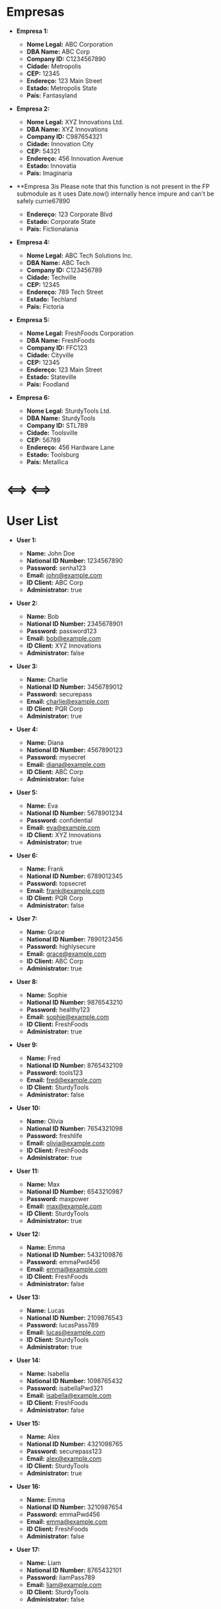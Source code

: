 # Empresas

- **Empresa 1:**
  - **Nome Legal:** ABC Corporation
  - **DBA Name:** ABC Corp
  - **Company ID:** C1234567890
  - **Cidade:** Metropolis
  - **CEP:** 12345
  - **Endereço:** 123 Main Street
  - **Estado:** Metropolis State
  - **País:** Fantasyland

- **Empresa 2:**
  - **Nome Legal:** XYZ Innovations Ltd.
  - **DBA Name:** XYZ Innovations
  - **Company ID:** C987654321
  - **Cidade:** Innovation City
  - **CEP:** 54321
  - **Endereço:** 456 Innovation Avenue
  - **Estado:** Innovatia
  - **País:** Imaginaria

- **Empresa 3is Please note that this function is not present in the FP submodule as it uses Date.now() internally hence impure and can't be safely currie67890
  - **Endereço:** 123 Corporate Blvd
  - **Estado:** Corporate State
  - **País:** Fictionalania 

- **Empresa 4:**
  - **Nome Legal:** ABC Tech Solutions Inc.
  - **DBA Name:** ABC Tech
  - **Company ID:** C123456789
  - **Cidade:** Techville
  - **CEP:** 12345
  - **Endereço:** 789 Tech Street
  - **Estado:** Techland
  - **País:** Fictoria

- **Empresa 5:**
  - **Nome Legal:** FreshFoods Corporation
  - **DBA Name:** FreshFoods
  - **Company ID:** FFC123
  - **Cidade:** Cityville
  - **CEP:** 12345
  - **Endereço:** 123 Main Street
  - **Estado:** Stateville
  - **País:** Foodland

- **Empresa 6:**
  - **Nome Legal:** SturdyTools Ltd.
  - **DBA Name:** SturdyTools
  - **Company ID:** STL789
  - **Cidade:** Toolsville
  - **CEP:** 56789
  - **Endereço:** 456 Hardware Lane
  - **Estado:** Toolsburg
  - **País:** Metallica

# <==> <==> # 

# User List

- **User 1:**
  - **Name:** John Doe
  - **National ID Number:** 1234567890
  - **Password:** senha123
  - **Email:** john@example.com
  - **ID Client:** ABC Corp
  - **Administrator:** true

- **User 2:**
  - **Name:** Bob
  - **National ID Number:** 2345678901
  - **Password:** password123
  - **Email:** bob@example.com
  - **ID Client:** XYZ Innovations
  - **Administrator:** false

- **User 3:**
  - **Name:** Charlie
  - **National ID Number:** 3456789012
  - **Password:** securepass
  - **Email:** charlie@example.com
  - **ID Client:** PQR Corp
  - **Administrator:** true

- **User 4:**
  - **Name:** Diana
  - **National ID Number:** 4567890123
  - **Password:** mysecret
  - **Email:** diana@example.com
  - **ID Client:** ABC Corp
  - **Administrator:** false

- **User 5:**
  - **Name:** Eva
  - **National ID Number:** 5678901234
  - **Password:** confidential
  - **Email:** eva@example.com
  - **ID Client:** XYZ Innovations
  - **Administrator:** true

- **User 6:**
  - **Name:** Frank
  - **National ID Number:** 6789012345
  - **Password:** topsecret
  - **Email:** frank@example.com
  - **ID Client:** PQR Corp
  - **Administrator:** false

- **User 7:**
  - **Name:** Grace
  - **National ID Number:** 7890123456
  - **Password:** highlysecure
  - **Email:** grace@example.com
  - **ID Client:** ABC Corp
  - **Administrator:** true

- **User 8:**
  - **Name:** Sophie
  - **National ID Number:** 9876543210
  - **Password:** healthy123
  - **Email:** sophie@example.com
  - **ID Client:** FreshFoods
  - **Administrator:** true

- **User 9:**
  - **Name:** Fred
  - **National ID Number:** 8765432109
  - **Password:** tools123
  - **Email:** fred@example.com
  - **ID Client:** SturdyTools
  - **Administrator:** false

- **User 10:**
  - **Name:** Olivia
  - **National ID Number:** 7654321098
  - **Password:** freshlife
  - **Email:** olivia@example.com
  - **ID Client:** FreshFoods
  - **Administrator:** true

- **User 11:**
  - **Name:** Max
  - **National ID Number:** 6543210987
  - **Password:** maxpower
  - **Email:** max@example.com
  - **ID Client:** SturdyTools
  - **Administrator:** true

- **User 12:**
  - **Name:** Emma
  - **National ID Number:** 5432109876
  - **Password:** emmaPwd456
  - **Email:** emma@example.com
  - **ID Client:** FreshFoods
  - **Administrator:** false

- **User 13:**
  - **Name:** Lucas
  - **National ID Number:** 2109876543
  - **Password:** lucasPass789
  - **Email:** lucas@example.com
  - **ID Client:** SturdyTools
  - **Administrator:** true

- **User 14:**
  - **Name:** Isabella
  - **National ID Number:** 1098765432
  - **Password:** isabellaPwd321
  - **Email:** isabella@example.com
  - **ID Client:** FreshFoods
  - **Administrator:** false

- **User 15:**
  - **Name:** Alex
  - **National ID Number:** 4321098765
  - **Password:** securepass123
  - **Email:** alex@example.com
  - **ID Client:** SturdyTools
  - **Administrator:** true

- **User 16:**
  - **Name:** Emma
  - **National ID Number:** 3210987654
  - **Password:** emmaPwd456
  - **Email:** emma@example.com
  - **ID Client:** FreshFoods
  - **Administrator:** false

- **User 17:**
  - **Name:** Liam
  - **National ID Number:** 8765432101
  - **Password:** liamPass789
  - **Email:** liam@example.com
  - **ID Client:** SturdyTools
  - **Administrator:** false
